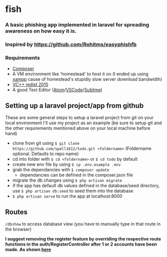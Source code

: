 # fish
### A basic phishing app implemented in laravel for spreading awareness on how easy it is.
### Inspired by https://github.com/Rohitms/easyphishfb
### Requirements
* [Composer](https://getcomposer.org/download/)
* A VM environment like 'homestead' to host it on (I ended up using [xampp](https://www.apachefriends.org/index.html) cause of homestead's stupidly slow server download bandwidth)
* [VC++ redist 2015](https://www.microsoft.com/en-in/download/details.aspx?id=48145)
* A good Text Editor ([Atom](https://atom.io)/[VSCode](https://code.visualstudio.com)/[Sublime](https://www.sublimetext.com))


## Setting up a laravel project/app from github
These are some general steps to setup a laravel project from git on your local environment
I'll use my project as an example (be sure to setup git and the other requirements mentioned above on your local machine before hand)

* clone from git using `$ git clone https://github.com/spell1612/todo.git <foldername>` (Foldername optional. Defaults to repo name)
* cd into folder with `$ cd <foldername>` or `$ cd todo` by default
* create new env file by using `$ cp .env.example .env`
* grab the dependancies with `$ composer update`
  - dependancies can be defined in the composer.json file
* migrate the db changes using `$ php artisan migrate`
* if the app has default db values defined in the database/seed directory, use `$ php artisan db:seed` to seed them into the database
* `$ php artisan serve` to run the app at localhost:8000

## Routes
`/dbshow` to access database view (you have to manually type in that route in the browser)

**I suggest removing the register feature by overriding the respective route functions in the auth/RegisterController after 1 or 2 accounts have been made.
As shown [here](https://stackoverflow.com/questions/29183348/how-to-disable-registration-new-user-in-laravel-5)**
